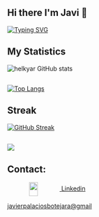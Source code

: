 ## Hi there I'm Javi 👋

 [![Typing SVG](https://readme-typing-svg.demolab.com?font=Fira+Code&pause=1000&color=5518B8&width=435&lines=+I'm+a+Front+End+Developer+💥)](https://git.io/typing-svg)

 
 ## My Statistics
 
![helkyar GitHub stats](https://github-readme-stats.vercel.app/api?username=helkyar&show_icons=true&theme=radical)

## 
[![Top Langs](https://github-readme-stats.vercel.app/api/top-langs/?username=helkyar&layout=compact&theme=radical)](https://github.com/PabloMatMar/github-readme-stats)

## Streak
[![GitHub Streak](https://streak-stats.demolab.com/?user=helkyar&theme=radical)](https://git.io/streak-stats)


##
![](https://komarev.com/ghpvc/?username=helkyar&color=75F94D)




## Contact:

<p align="left"> <a href="https://www.linkedin.com/in/javierpalaciosbotrejara/" target="_blank" rel="noreferrer" class="lnkd-link">
  <img  style="vertical-align:middle;margin:0px 50px" src="https://raw.githubusercontent.com/danielcranney/readme-generator/main/public/icons/socials/linkedin.svg" width="20" height="32" />
<span>Linkedin</span>
</a></p>

<a href="mailto:javierpalaciosbotejara@gmail.com">javierpalaciosbotejara@gmail</a></p>
